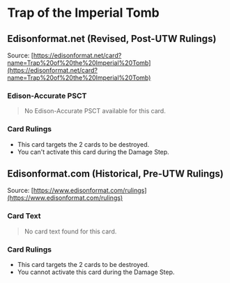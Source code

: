 # Trap of the Imperial Tomb

## Edisonformat.net (Revised, Post-UTW Rulings)

Source: [https://edisonformat.net/card?name=Trap%20of%20the%20Imperial%20Tomb](https://edisonformat.net/card?name=Trap%20of%20the%20Imperial%20Tomb)

### Edison-Accurate PSCT

> No Edison-Accurate PSCT available for this card.

### Card Rulings

*   This card targets the 2 cards to be destroyed.
*   You can't activate this card during the Damage Step.


## Edisonformat.com (Historical, Pre-UTW Rulings)

Source: [https://www.edisonformat.com/rulings](https://www.edisonformat.com/rulings)

### Card Text

> No card text found for this card.

### Card Rulings

*   This card targets the 2 cards to be destroyed.
*   You cannot activate this card during the Damage Step.


